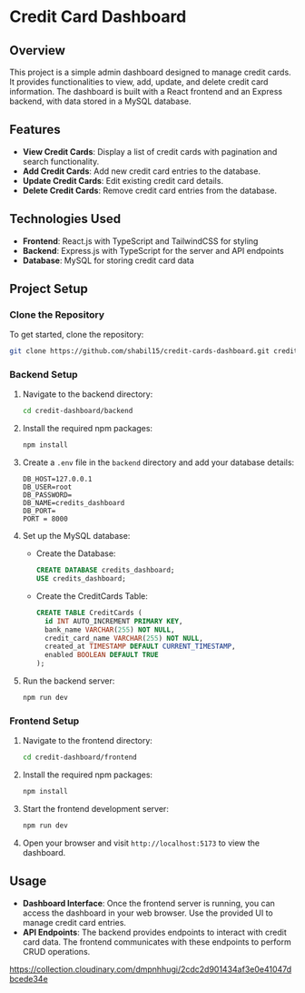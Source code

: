 # Credit Card Dashboard

## Overview

This project is a simple admin dashboard designed to manage credit cards. It provides functionalities to view, add, update, and delete credit card information. The dashboard is built with a React frontend and an Express backend, with data stored in a MySQL database.

## Features

- **View Credit Cards**: Display a list of credit cards with pagination and search functionality.
- **Add Credit Cards**: Add new credit card entries to the database.
- **Update Credit Cards**: Edit existing credit card details.
- **Delete Credit Cards**: Remove credit card entries from the database.

## Technologies Used

- **Frontend**: React.js with TypeScript and TailwindCSS for styling
- **Backend**: Express.js with TypeScript for the server and API endpoints
- **Database**: MySQL for storing credit card data

## Project Setup

### Clone the Repository

To get started, clone the repository:

```bash
git clone https://github.com/shabil15/credit-cards-dashboard.git credit-dashboard
```

### Backend Setup

1. Navigate to the backend directory:

   ```bash
   cd credit-dashboard/backend
   ```

2. Install the required npm packages:

   ```bash
   npm install
   ```

3. Create a `.env` file in the `backend` directory and add your database details:

   ```env
   DB_HOST=127.0.0.1
   DB_USER=root
   DB_PASSWORD=
   DB_NAME=credits_dashboard
   DB_PORT=
   PORT = 8000
   ```

4. Set up the MySQL database:
   - Create the Database:
     ```sql
     CREATE DATABASE credits_dashboard;
     USE credits_dashboard;
     ```
   - Create the CreditCards Table:
     ```sql
     CREATE TABLE CreditCards (
       id INT AUTO_INCREMENT PRIMARY KEY,
       bank_name VARCHAR(255) NOT NULL,
       credit_card_name VARCHAR(255) NOT NULL,
       created_at TIMESTAMP DEFAULT CURRENT_TIMESTAMP,
       enabled BOOLEAN DEFAULT TRUE
     );
     ```

5. Run the backend server:

   ```bash
   npm run dev
   ```

### Frontend Setup

1. Navigate to the frontend directory:

   ```bash
   cd credit-dashboard/frontend
   ```

2. Install the required npm packages:

   ```bash
   npm install
   ```

3. Start the frontend development server:

   ```bash
   npm run dev
   ```

4. Open your browser and visit `http://localhost:5173` to view the dashboard.

## Usage

- **Dashboard Interface**: Once the frontend server is running, you can access the dashboard in your web browser. Use the provided UI to manage credit card entries.
- **API Endpoints**: The backend provides endpoints to interact with credit card data. The frontend communicates with these endpoints to perform CRUD operations.

https://collection.cloudinary.com/dmpnhhugi/2cdc2d901434af3e0e41047dbcede34e
